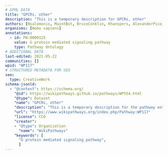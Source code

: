 ```yaml
---
# GPML DATA
title: "GPCRs, other"
description: "This is a temporary description for GPCRs, other"
authors: [Nsalomonis, MaintBot, BruceConklin, Khanspers, AlexanderPico, Egonw, Zari, Mkutmon, Eweitz]
organisms: [Homo sapiens]
annotations:
  - id: PW:0000125
    value: G protein mediated signaling pathway
    type: Pathway Ontology
# ADDITIONAL DATA
last-edited: 2021-05-22
communities: []
wpid: "WP117"
# STRUCTURED METADATA FOR SEO
seo:
  type: CreativeWork
schema-jsonld:
  - "@context": https://schema.org/
    "@id": https://wikipathways.github.io/pathways/WP554.html
    "@type": Dataset
    "name": "GPCRs, other"
    "description": "This is a temporary description for the pathway entitled: GPCRs, other"
    "url": "https://www.wikipathways.org/index.php/Pathway:WP117"
    "license": CC0
    "creator":
    - "@type": Organization
      "name": "WikiPathways"
    "keywords": [
      "G protein mediated signaling pathway",
      ]
---
```

